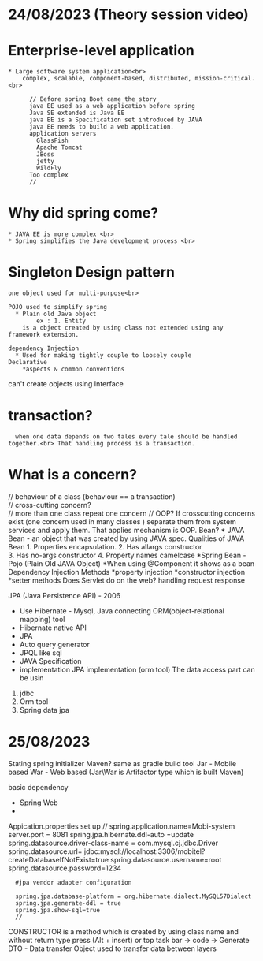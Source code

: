 # 24/08/2023 (Theory session video)

# Enterprise-level application
    * Large software system application<br>
        complex, scalable, component-based, distributed, mission-critical.<br>

          // Before spring Boot came the story
          java EE used as a web application before spring 
          Java SE extended is Java EE 
          java EE is a Specification set introduced by JAVA
          java EE needs to build a web application.
          application servers
            GlassFish
            Apache Tomcat
            JBoss
            jetty
            WildFly
          Too complex
          //
# Why did spring come? 
    * JAVA EE is more complex <br>
    * Spring simplifies the Java development process <br>
# Singleton Design pattern
    one object used for multi-purpose<br>
 
    POJO used to simplify spring
      * Plain old Java object 
            ex : 1. Entity
        is a object created by using class not extended using any framework extension.

    dependency Injection
      * Used for making tightly couple to loosely couple
    Declarative 
        *aspects & common conventions
can't create objects using Interface <br>
# transaction?
      when one data depends on two tales every tale should be handled together.<br> That handling process is a transaction. 
# What is a concern?
//
    behaviour of a class (behaviour == a transaction)  
//
cross-cutting concern?<br>
//
    more than one class repeat one concern 
//
OOP?
    If crosscutting concerns exist (one concern used in many classes ) separate them from system services and apply them. That applies mechanism is OOP. 
Bean?
    * JAVA Bean - an object that was created by using JAVA spec.
        Qualities of JAVA Bean 
            1. Properties encapsulation.
            2. Has allargs constructor  
            3. Has no-args constructor
            4. Property names camelcase 
    *Spring Bean - Pojo (Plain Old JAVA Object)
    *When using @Component it shows as a bean
Dependency Injection Methods
      *property injection
      *constructor injection
      *setter methods
Does Servlet do on the web?
   handling request response 

JPA (Java Persistence API) - 2006 
   * Use Hibernate - Mysql, Java connecting ORM(object-relational mapping) tool 
   * Hibernate native API 
   * JPA
   * Auto query generator 
   * JPQL like sql
   * JAVA Specification
   * implementation 
         JPA implementation (orm tool)
The data access part can be usin
   1. jdbc
   2. Orm tool
   3. Spring data jpa

# 25/08/2023

Stating spring initializer
Maven? 
   same as gradle
   build tool
Jar - Mobile based
War - Web based
(Jar\War is Artifactor type which is built Maven)

basic dependency
   * Spring Web
   * 
Appication.properties set up
      //
      spring.application.name=Mobi-system
      server.port = 8081
      spring.jpa.hibernate.ddl-auto =update
      spring.datasource.driver-class-name = com.mysql.cj.jdbc.Driver
      spring.datasource.url= jdbc:mysql://localhost:3306/mobitel?createDatabaseIfNotExist=true
      spring.datasource.username=root
      spring.datasource.password=1234
      
      #jpa vendor adapter configuration
      
      spring.jpa.database-platform = org.hibernate.dialect.MySQL57Dialect
      spring.jpa.generate-ddl = true
      spring.jpa.show-sql=true
      //

CONSTRUCTOR 
      is a method which is created by using class name and without return type
      press (Alt + insert) or top task bar -> code -> Generate
DTO - Data transfer Object
      used to transfer data between layers


      

